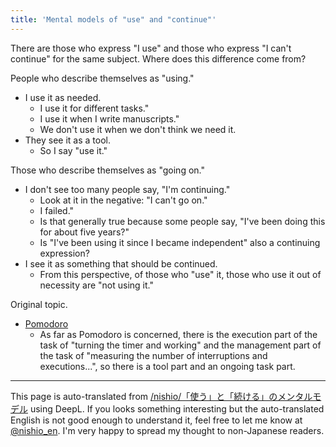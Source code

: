 ```yaml
---
title: 'Mental models of "use" and "continue"'
---
```


There are those who express "I use" and those who express "I can't continue" for the same subject.
Where does this difference come from?

People who describe themselves as "using."
- I use it as needed.
    - I use it for different tasks."
    - I use it when I write manuscripts."
    - We don't use it when we don't think we need it.
- They see it as a tool.
    - So I say "use it."

Those who describe themselves as "going on."
- I don't see too many people say, "I'm continuing."
    - Look at it in the negative: "I can't go on."
    - I failed."
    - Is that generally true because some people say, "I've been doing this for about five years?"
    - Is "I've been using it since I became independent" also a continuing expression?
- I see it as something that should be continued.
    - From this perspective, of those who "use" it, those who use it out of necessity are "not using it."


Original topic.
- [Pomodoro](https://www.facebook.com/halsk/posts/10156237509649040)
    - As far as Pomodoro is concerned, there is the execution part of the task of "turning the timer and working" and the management part of the task of "measuring the number of interruptions and executions...", so there is a tool part and an ongoing task part.

---
This page is auto-translated from [/nishio/「使う」と「続ける」のメンタルモデル](https://scrapbox.io/nishio/「使う」と「続ける」のメンタルモデル) using DeepL. If you looks something interesting but the auto-translated English is not good enough to understand it, feel free to let me know at [@nishio_en](https://twitter.com/nishio_en). I'm very happy to spread my thought to non-Japanese readers.